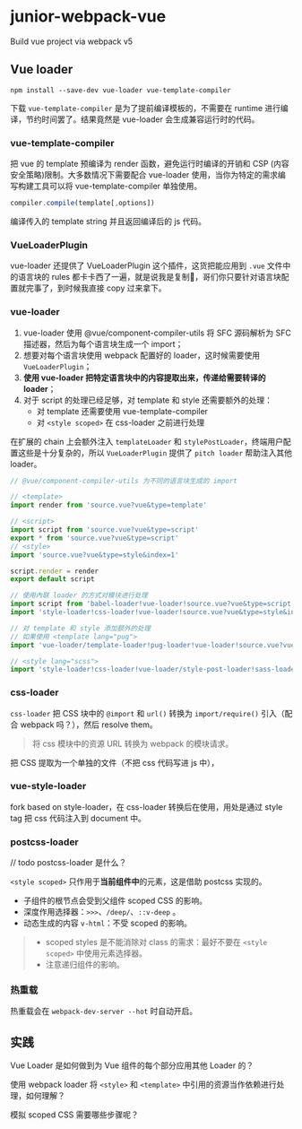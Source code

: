 # junior-webpack-vue
Build vue project via webpack v5

## Vue loader
```shell
npm install --save-dev vue-loader vue-template-compiler
```

下载 `vue-template-compiler` 是为了提前编译模板的，不需要在 runtime 进行编译，节约时间罢了。结果竟然是 vue-loader 会生成兼容运行时的代码。

### vue-template-compiler

把 vue 的 template 预编译为 render 函数，避免运行时编译的开销和 CSP (内容安全策略)限制。大多数情况下需要配合 vue-loader 使用，当你为特定的需求编写构建工具可以将 vue-template-compiler 单独使用。

```js
compiler.compile(template[,options])
```

编译传入的 template string 并且返回编译后的 js 代码。

### VueLoaderPlugin

vue-loader 还提供了 VueLoaderPlugin 这个插件，这货把能应用到 `.vue` 文件中的语言块的 rules 都卡卡西了一遍，就是说我是复制🥷，哥们你只要针对语言块配置就完事了，到时候我直接 copy 过来拿下。

### vue-loader

1. vue-loader 使用 @vue/component-compiler-utils 将 SFC 源码解析为 SFC 描述器，然后为每个语言块生成一个 import；
2. 想要对每个语言块使用 webpack 配置好的 loader，这时候需要使用 `VueLoaderPlugin`；
3. **使用 vue-loader 把特定语言块中的内容提取出来，传递给需要转译的 loader**；
4. 对于 script 的处理已经足够，对 template 和 style 还需要额外的处理：
   - 对 template 还需要使用 vue-template-compiler
   - 对 `<style scoped>` 在 css-loader 之前进行处理

在扩展的 chain 上会额外注入 `templateLoader` 和 `stylePostLoader`，终端用户配置这些是十分复杂的，所以 `VueLoaderPlugin` 提供了 `pitch loader` 帮助注入其他 loader。

```js
// @vue/component-compiler-utils 为不同的语言块生成的 import

// <template>
import render from 'source.vue?vue&type=template'

// <script>
import script from 'source.vue?vue&type=script'
export * from 'source.vue?vue&type=script'
// <style>
import 'source.vue?vue&type=style&index=1'

script.render = render
export default script
```

```js
// 使用內联 loader 的方式对模块进行处理
import script from 'babel-loader!vue-loader!source.vue?vue&type=script'
import 'style-loader!css-loader!vue-loader!source.vue?vue&type=style&index=1'
```

```js
// 对 template 和 style 添加额外的处理
// 如果使用 <template lang="pug">
import 'vue-loader/template-loader!pug-loader!vue-loader!source.vue?vue&type=template'

// <style lang="scss">
import 'style-loader!css-loader!vue-loader/style-post-loader!sass-loader!vue-loader!source.vue?vue&type=style&index=1&scoped&lang=scss'
```

### css-loader

`css-loader` 把 CSS 块中的 `@import` 和 `url()` 转换为 `import/require()` 引入（配合 webpack 吗？），然后 resolve them。

> 将 css 模块中的资源 URL 转换为 webpack 的模块请求。

把 CSS 提取为一个单独的文件（不把 css 代码写进 js 中），

### vue-style-loader

fork based on style-loader，在 css-loader 转换后在使用，用处是通过 style tag 把 css 代码注入到 document 中。

### postcss-loader

// todo postcss-loader 是什么？

`<style scoped>` 只作用于**当前组件中**的元素，这是借助 postcss 实现的。

- 子组件的根节点会受到父组件 scoped CSS 的影响。
- 深度作用选择器：`>>>`、`/deep/`、`::v-deep` 。
- 动态生成的内容 `v-html`：不受 scoped 的影响。

> - scoped styles 是不能消除对 class 的需求：最好不要在 `<style scoped>` 中使用元素选择器。
> - 注意递归组件的影响。

### 热重载

热重载会在 `webpack-dev-server --hot` 时自动开启。

## 实践

Vue Loader 是如何做到为 Vue 组件的每个部分应用其他 Loader 的？

使用 webpack loader 将 `<style>` 和 `<template>` 中引用的资源当作依赖进行处理，如何理解？

模拟 scoped CSS 需要哪些步骤呢？

